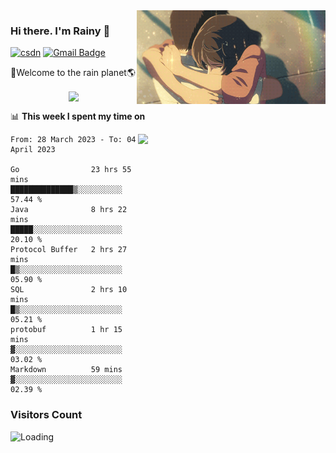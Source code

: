 <img  align='right' height="150" src="https://github.com/LikeRainDay/LikeRainDay/blob/master/pic/img_rain_1.gif?raw=true">



### Hi there. I'm Rainy :lemon:

[![csdn](https://img.shields.io/badge/-csdn-c14438?style=flat-square&logo=c&logoColor=white)](https://blog.csdn.net/qq_15807167)
[![Gmail Badge](https://img.shields.io/badge/-gmail-c14438?style=flat-square&logo=Gmail&logoColor=white&link=mailto:houshuai0816@gmail.com)](mailto:houshuai0816@gmail.com)

🚀Welcome to the rain planet🌎

<center>
<img align='center'  src="https://source.unsplash.com/random/1200x600">
</center>

📊 **This week I spent my time on**

<img align='right'   width="300" src="https://github-readme-stats.vercel.app/api?username=LikeRainDay&show_icons=true&title_color=fff&icon_color=79ff97&text_color=9f9f9f&bg_color=151515&count_private=true">

<!--START_SECTION:waka-->

```text
From: 28 March 2023 - To: 04 April 2023

Go                23 hrs 55 mins  ██████████████▒░░░░░░░░░░   57.44 %
Java              8 hrs 22 mins   █████░░░░░░░░░░░░░░░░░░░░   20.10 %
Protocol Buffer   2 hrs 27 mins   █▒░░░░░░░░░░░░░░░░░░░░░░░   05.90 %
SQL               2 hrs 10 mins   █▒░░░░░░░░░░░░░░░░░░░░░░░   05.21 %
protobuf          1 hr 15 mins    ▓░░░░░░░░░░░░░░░░░░░░░░░░   03.02 %
Markdown          59 mins         ▓░░░░░░░░░░░░░░░░░░░░░░░░   02.39 %
```

<!--END_SECTION:waka-->

### Visitors Count
<img align="left" src = "https://profile-counter.glitch.me/LikeRainDay/count.svg" alt ="Loading">
